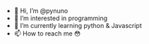 - 👋 Hi, I’m @pynuno
- 👀 I’m interested in programming
- 🌱 I’m currently learning python & Javascript
- 📫 How to reach me 😳


